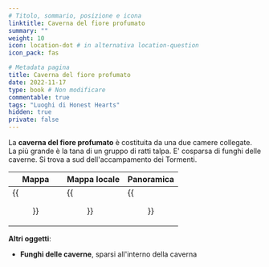 ```yaml
---
# Titolo, sommario, posizione e icona
linktitle: Caverna del fiore profumato
summary: ""
weight: 10
icon: location-dot # in alternativa location-question
icon_pack: fas

# Metadata pagina
title: Caverna del fiore profumato
date: 2022-11-17
type: book # Non modificare
commentable: true
tags: "Luoghi di Honest Hearts"
hidden: true
private: false
---
```


<div class="fnv">

La **caverna del fiore profumato** è costituita da una due camere collegate. La più grande è la tana di un gruppo di ratti talpa. E' cosparsa di funghi delle caverne. 
Si trova a sud dell'accampamento dei Tormenti.

| Mappa                           | Mappa locale | Panoramica |
| ------------------------------- | ------------ | ---------- |
| {{<figure src="fnv/Sweet_Flower_Cave_loc.webp">}} |   {{<figure src="fnv/Sweet_Flower_cave_local_map.webp">}}           |  {{<figure src="fnv/Sweet_Flower_Cave.webp">}}          |


**Altri oggetti**:
- **Funghi delle caverne**, sparsi all'interno della caverna

</div>